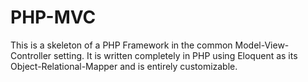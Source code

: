 # PHP-MVC
This is a skeleton of a PHP Framework in the common Model-View-Controller setting.
It is written completely in PHP using Eloquent as its Object-Relational-Mapper and is entirely customizable.
